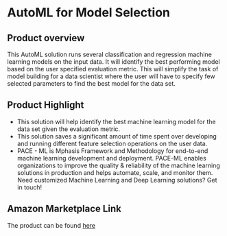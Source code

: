 # AutoML for Model Selection

## Product overview

This AutoML solution runs several classification and regression machine learning models on the input data. It will identify the best performing model based on the user specified evaluation metric. This will simplify the task of model building for a data scientist where the user will have to specify few selected parameters to find the best model for the data set.

## Product Highlight

* This solution will help identify the best machine learning model for the data set given the evaluation metric.
* This solution saves a significant amount of time spent over developing and running different feature selection operations on the user data.
* PACE - ML is Mphasis Framework and Methodology for end-to-end machine learning development and deployment. PACE-ML enables organizations to improve the quality & reliability of the machine learning solutions in production and helps automate, scale, and monitor them. Need customized Machine Learning and Deep Learning solutions? Get in touch!

## Amazon Marketplace Link
The product can be found [here](https://aws.amazon.com/marketplace/pp/prodview-cbcawjzo64bq2)
